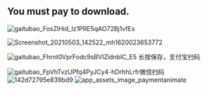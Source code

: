 
## You must pay to download.

![gaitubao_FosZlHid_Iz1PRE5qAO72Bj1vfEs](https://user-images.githubusercontent.com/82256583/116867416-b5ec2000-ac3f-11eb-9e14-05311a157cdb.jpg)

![Screenshot_20210503_142522_mh1620023653772](https://user-images.githubusercontent.com/82256583/116847223-b0311300-ac1c-11eb-9766-fb85b552e768.jpg)

![gaitubao_Fhrnt0VprFodc9sBVIZidnbIC_E5](https://user-images.githubusercontent.com/82256583/116973703-7c72ed80-acef-11eb-8dfe-7d6d98f39dc1.jpg)
长按保存，支付宝扫码

![gaitubao_FpVhTvzUPfq4PyJCy4-hDrhhLrfr](https://user-images.githubusercontent.com/82256583/116968939-06b75380-ace8-11eb-9b97-7bf52158b076.jpg)微信扫码
![142d72795e839bd9](https://user-images.githubusercontent.com/82256583/116973820-adebb900-acef-11eb-9531-fa9e8b054674.gif)
![app_assets_image_paymentanimate](https://user-images.githubusercontent.com/82256583/116974587-ef309880-acf0-11eb-8d32-f3969d6d5be7.gif)

